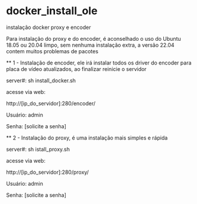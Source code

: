 # docker_install_ole
instalação docker proxy e encoder<p>
Para instalação do proxy e do encoder, é aconselhado o uso do Ubuntu 18.05 ou 20.04 limpo, sem nenhuma instalação extra, a versão 22.04 contem muitos problemas de pacotes<p>
<p>
** 1 - Instalação de encoder, ele irá instalar todos os driver do encoder para placa de vídeo atualizados, ao finalizar reinicie o servidor<p>
server#: sh install_docker.sh<p>
<p>
acesse via web:<p>
http://[ip_do_servidor]:280/encoder/<p>
Usuário: admin<p>
Senha: [solicite a senha]<p>
<p>
** 2 - Instalação do proxy, é uma instalação mais simples e rápida<p>
server#: sh istall_proxy.sh<p>
<p>
acesse via web:<p>
http://[ip_do_servidor]:280/proxy/<p>
Usuário: admin<p>
Senha: [solicite a senha]<p>
